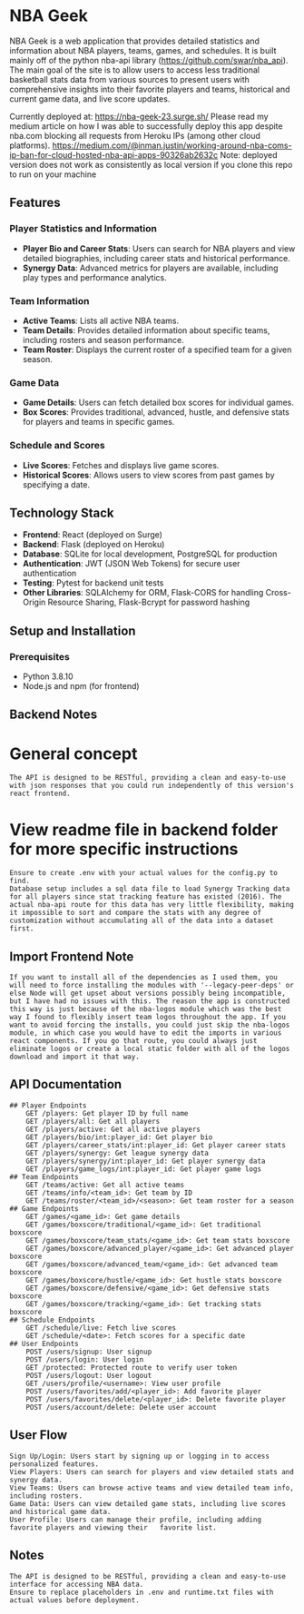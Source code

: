 # NBA Geek

NBA Geek is a web application that provides detailed statistics and information about NBA players, teams, games, and schedules. It is built mainly off of the python nba-api library (https://github.com/swar/nba_api). The main goal of the site is to allow users to access less traditional basketball stats data from various sources to present users with comprehensive insights into their favorite players and teams, historical and current game data, and live score updates.

Currently deployed at: https://nba-geek-23.surge.sh/
Please read my medium article on how I was able to successfully deploy this app despite nba.com blocking all requests from Heroku IPs (among other cloud platforms).
https://medium.com/@inman.justin/working-around-nba-coms-ip-ban-for-cloud-hosted-nba-api-apps-90326ab2632c
Note: deployed version does not work as consistently as local version if you clone this repo to run on your machine

## Features

### Player Statistics and Information
- **Player Bio and Career Stats**: Users can search for NBA players and view detailed biographies, including career stats and historical performance.
- **Synergy Data**: Advanced metrics for players are available, including play types and performance analytics.

### Team Information
- **Active Teams**: Lists all active NBA teams.
- **Team Details**: Provides detailed information about specific teams, including rosters and season performance.
- **Team Roster**: Displays the current roster of a specified team for a given season.

### Game Data
- **Game Details**: Users can fetch detailed box scores for individual games.
- **Box Scores**: Provides traditional, advanced, hustle, and defensive stats for players and teams in specific games.

### Schedule and Scores
- **Live Scores**: Fetches and displays live game scores.
- **Historical Scores**: Allows users to view scores from past games by specifying a date.

## Technology Stack

- **Frontend**: React (deployed on Surge)
- **Backend**: Flask (deployed on Heroku)
- **Database**: SQLite for local development, PostgreSQL for production
- **Authentication**: JWT (JSON Web Tokens) for secure user authentication
- **Testing**: Pytest for backend unit tests
- **Other Libraries**: SQLAlchemy for ORM, Flask-CORS for handling Cross-Origin Resource Sharing, Flask-Bcrypt for password hashing

## Setup and Installation

### Prerequisites
- Python 3.8.10
- Node.js and npm (for frontend)

## Backend Notes
# General concept
    The API is designed to be RESTful, providing a clean and easy-to-use with json responses that you could run independently of this version's react frontend.
# View readme file in backend folder for more specific instructions
    Ensure to create .env with your actual values for the config.py to find.
    Database setup includes a sql data file to load Synergy Tracking data for all players since stat tracking feature has existed (2016). The actual nba-api route for this data has very little flexibility, making it impossible to sort and compare the stats with any degree of customization without accumulating all of the data into a dataset first.

## Import Frontend Note
    If you want to install all of the dependencies as I used them, you will need to force installing the modules with '--legacy-peer-deps' or else Node will get upset about versions possibly being incompatible, but I have had no issues with this. The reason the app is constructed this way is just because of the nba-logos module which was the best way I found to flexibly insert team logos throughout the app. If you want to avoid forcing the installs, you could just skip the nba-logos module, in which case you would have to edit the imports in various react components. If you go that route, you could always just eliminate logos or create a local static folder with all of the logos download and import it that way.

## API Documentation
    ## Player Endpoints
        GET /players: Get player ID by full name
        GET /players/all: Get all players
        GET /players/active: Get all active players
        GET /players/bio/int:player_id: Get player bio
        GET /players/career_stats/int:player_id: Get player career stats
        GET /players/synergy: Get league synergy data
        GET /players/synergy/int:player_id: Get player synergy data
        GET /players/game_logs/int:player_id: Get player game logs
    ## Team Endpoints
        GET /teams/active: Get all active teams
        GET /teams/info/<team_id>: Get team by ID
        GET /teams/roster/<team_id>/<season>: Get team roster for a season
    ## Game Endpoints
        GET /games/<game_id>: Get game details
        GET /games/boxscore/traditional/<game_id>: Get traditional boxscore
        GET /games/boxscore/team_stats/<game_id>: Get team stats boxscore
        GET /games/boxscore/advanced_player/<game_id>: Get advanced player boxscore
        GET /games/boxscore/advanced_team/<game_id>: Get advanced team boxscore
        GET /games/boxscore/hustle/<game_id>: Get hustle stats boxscore
        GET /games/boxscore/defensive/<game_id>: Get defensive stats boxscore
        GET /games/boxscore/tracking/<game_id>: Get tracking stats boxscore
    ## Schedule Endpoints
        GET /schedule/live: Fetch live scores
        GET /schedule/<date>: Fetch scores for a specific date
    ## User Endpoints
        POST /users/signup: User signup
        POST /users/login: User login
        GET /protected: Protected route to verify user token
        POST /users/logout: User logout
        GET /users/profile/<username>: View user profile
        POST /users/favorites/add/<player_id>: Add favorite player
        POST /users/favorites/delete/<player_id>: Delete favorite player
        POST /users/account/delete: Delete user account
## User Flow
    Sign Up/Login: Users start by signing up or logging in to access personalized features.
    View Players: Users can search for players and view detailed stats and synergy data.
    View Teams: Users can browse active teams and view detailed team info, including rosters.
    Game Data: Users can view detailed game stats, including live scores and historical game data.
    User Profile: Users can manage their profile, including adding favorite players and viewing their   favorite list.

## Notes
    The API is designed to be RESTful, providing a clean and easy-to-use interface for accessing NBA data.
    Ensure to replace placeholders in .env and runtime.txt files with actual values before deployment.
